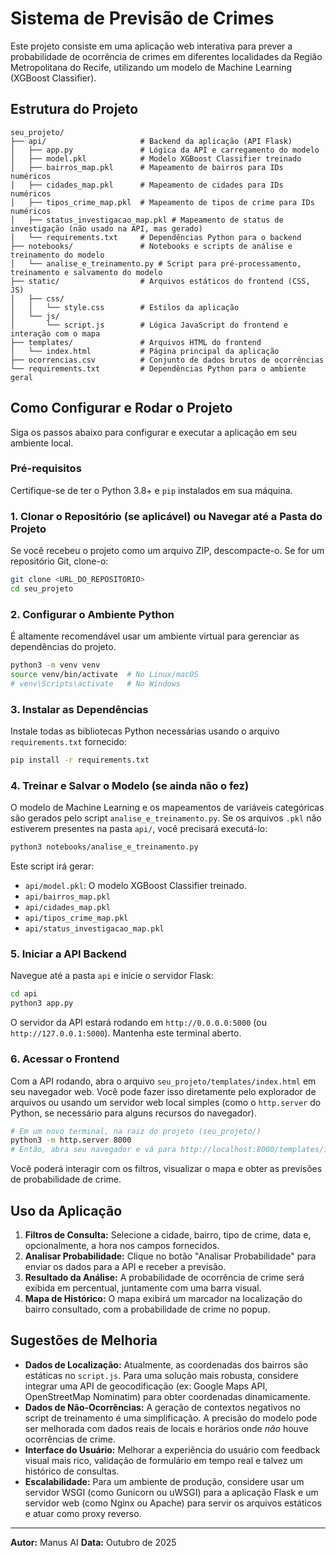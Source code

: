 # Sistema de Previsão de Crimes

Este projeto consiste em uma aplicação web interativa para prever a probabilidade de ocorrência de crimes em diferentes localidades da Região Metropolitana do Recife, utilizando um modelo de Machine Learning (XGBoost Classifier).

## Estrutura do Projeto

```
seu_projeto/
├── api/                     # Backend da aplicação (API Flask)
│   ├── app.py               # Lógica da API e carregamento do modelo
│   ├── model.pkl            # Modelo XGBoost Classifier treinado
│   ├── bairros_map.pkl      # Mapeamento de bairros para IDs numéricos
│   ├── cidades_map.pkl      # Mapeamento de cidades para IDs numéricos
│   ├── tipos_crime_map.pkl  # Mapeamento de tipos de crime para IDs numéricos
│   ├── status_investigacao_map.pkl # Mapeamento de status de investigação (não usado na API, mas gerado)
│   └── requirements.txt     # Dependências Python para o backend
├── notebooks/               # Notebooks e scripts de análise e treinamento do modelo
│   └── analise_e_treinamento.py # Script para pré-processamento, treinamento e salvamento do modelo
├── static/                  # Arquivos estáticos do frontend (CSS, JS)
│   ├── css/
│   │   └── style.css        # Estilos da aplicação
│   └── js/
│       └── script.js        # Lógica JavaScript do frontend e interação com o mapa
├── templates/               # Arquivos HTML do frontend
│   └── index.html           # Página principal da aplicação
├── ocorrencias.csv          # Conjunto de dados brutos de ocorrências
└── requirements.txt         # Dependências Python para o ambiente geral
```

## Como Configurar e Rodar o Projeto

Siga os passos abaixo para configurar e executar a aplicação em seu ambiente local.

### Pré-requisitos

Certifique-se de ter o Python 3.8+ e `pip` instalados em sua máquina.

### 1. Clonar o Repositório (se aplicável) ou Navegar até a Pasta do Projeto

Se você recebeu o projeto como um arquivo ZIP, descompacte-o. Se for um repositório Git, clone-o:

```bash
git clone <URL_DO_REPOSITORIO>
cd seu_projeto
```

### 2. Configurar o Ambiente Python

É altamente recomendável usar um ambiente virtual para gerenciar as dependências do projeto.

```bash
python3 -m venv venv
source venv/bin/activate  # No Linux/macOS
# venv\Scripts\activate   # No Windows
```

### 3. Instalar as Dependências

Instale todas as bibliotecas Python necessárias usando o arquivo `requirements.txt` fornecido:

```bash
pip install -r requirements.txt
```

### 4. Treinar e Salvar o Modelo (se ainda não o fez)

O modelo de Machine Learning e os mapeamentos de variáveis categóricas são gerados pelo script `analise_e_treinamento.py`. Se os arquivos `.pkl` não estiverem presentes na pasta `api/`, você precisará executá-lo:

```bash
python3 notebooks/analise_e_treinamento.py
```

Este script irá gerar:
- `api/model.pkl`: O modelo XGBoost Classifier treinado.
- `api/bairros_map.pkl`
- `api/cidades_map.pkl`
- `api/tipos_crime_map.pkl`
- `api/status_investigacao_map.pkl`

### 5. Iniciar a API Backend

Navegue até a pasta `api` e inicie o servidor Flask:

```bash
cd api
python3 app.py
```

O servidor da API estará rodando em `http://0.0.0.0:5000` (ou `http://127.0.0.1:5000`). Mantenha este terminal aberto.

### 6. Acessar o Frontend

Com a API rodando, abra o arquivo `seu_projeto/templates/index.html` em seu navegador web. Você pode fazer isso diretamente pelo explorador de arquivos ou usando um servidor web local simples (como o `http.server` do Python, se necessário para alguns recursos do navegador).

```bash
# Em um novo terminal, na raiz do projeto (seu_projeto/)
python3 -m http.server 8000
# Então, abra seu navegador e vá para http://localhost:8000/templates/index.html
```

Você poderá interagir com os filtros, visualizar o mapa e obter as previsões de probabilidade de crime.

## Uso da Aplicação

1.  **Filtros de Consulta:** Selecione a cidade, bairro, tipo de crime, data e, opcionalmente, a hora nos campos fornecidos.
2.  **Analisar Probabilidade:** Clique no botão "Analisar Probabilidade" para enviar os dados para a API e receber a previsão.
3.  **Resultado da Análise:** A probabilidade de ocorrência de crime será exibida em percentual, juntamente com uma barra visual.
4.  **Mapa de Histórico:** O mapa exibirá um marcador na localização do bairro consultado, com a probabilidade de crime no popup.

## Sugestões de Melhoria

*   **Dados de Localização:** Atualmente, as coordenadas dos bairros são estáticas no `script.js`. Para uma solução mais robusta, considere integrar uma API de geocodificação (ex: Google Maps API, OpenStreetMap Nominatim) para obter coordenadas dinamicamente.
*   **Dados de Não-Ocorrências:** A geração de contextos negativos no script de treinamento é uma simplificação. A precisão do modelo pode ser melhorada com dados reais de locais e horários onde *não* houve ocorrências de crime.
*   **Interface do Usuário:** Melhorar a experiência do usuário com feedback visual mais rico, validação de formulário em tempo real e talvez um histórico de consultas.
*   **Escalabilidade:** Para um ambiente de produção, considere usar um servidor WSGI (como Gunicorn ou uWSGI) para a aplicação Flask e um servidor web (como Nginx ou Apache) para servir os arquivos estáticos e atuar como proxy reverso.

---

**Autor:** Manus AI
**Data:** Outubro de 2025

